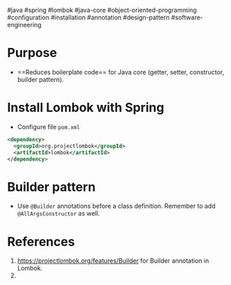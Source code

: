 #java #spring #lombok #java-core #object-oriented-programming #configuration #installation #annotation #design-pattern #software-engineering 

# Purpose
- ==Reduces boilerplate code== for Java core (getter, setter, constructor, builder pattern).
# Install Lombok with Spring
- Configure file `pom.xml`
```xml
<dependency>  
  <groupId>org.projectlombok</groupId>  
  <artifactId>lombok</artifactId>  
</dependency>
```

# Builder pattern
- Use `@Builder` annotations before a class definition. Remember to add `@AllArgsConstructor` as well.

# References
1. https://projectlombok.org/features/Builder for Builder annotation in Lombok.
2. 